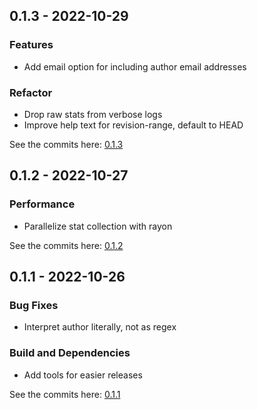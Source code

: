 ## 0.1.3 - 2022-10-29

### Features
- Add email option for including author email addresses

### Refactor
- Drop raw stats from verbose logs
- Improve help text for revision-range, default to HEAD

See the commits here: [0.1.3]

[0.1.3]: https://github.com/lukehsiao/git-stats/compare/v0.1.2...v0.1.3


## 0.1.2 - 2022-10-27

### Performance
- Parallelize stat collection with rayon

See the commits here: [0.1.2]

[0.1.2]: https://github.com/lukehsiao/git-stats/compare/v0.1.1...v0.1.2


## 0.1.1 - 2022-10-26

### Bug Fixes
- Interpret author literally, not as regex

### Build and Dependencies
- Add tools for easier releases

See the commits here: [0.1.1]

[0.1.1]: https://github.com/lukehsiao/git-stats/compare/v0.1.0...v0.1.1


